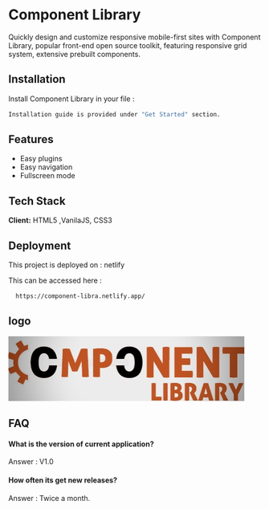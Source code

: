 
# Component Library

Quickly design and customize responsive mobile-first sites with Component Library, popular front-end open source toolkit, featuring responsive grid system, extensive prebuilt components.


## Installation

Install Component Library in your file :

```bash
Installation guide is provided under "Get Started" section.
```
    
## Features

- Easy plugins
- Easy navigation
- Fullscreen mode



## Tech Stack

**Client:** HTML5 ,VanilaJS, CSS3



## Deployment

This project is deployed on : netlify

This can be accessed here :

```bash
  https://component-libra.netlify.app/
```


## logo
![Logo](https://github.com/rajaranjanmr/component_library_ui_framework/blob/dev/logo2.jpeg)


## FAQ

#### What is the version of current application?

Answer : V1.0

#### How often its get new releases?

Answer : Twice a month.


